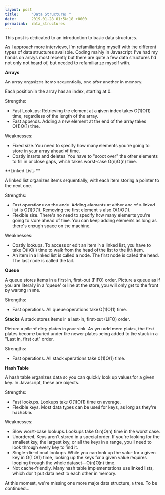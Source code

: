 ```yaml
---
layout: post
title:      "Data Structures "
date:       2019-01-28 01:58:18 +0000
permalink:  data_structures
---
```



This post is dedicated to an introduction to basic data structures.

As I approach more interviews, I'm refamiliarizing myself with the different types of data structures available. Coding mainly in Javascript, I've had my hands on arrays most recently but there are quite a few data structures I'd not only not heard of, but needed to refamiliarize myself with. 

 **Arrays**

An array organizes items sequentially, one after another in memory.

Each position in the array has an index, starting at 0.

Strengths:
* Fast Lookups:  Retrieving the element at a given index takes O(1)O(1) time, regardless of the length of the array.
* Fast appends. Adding a new element at the end of the array takes O(1)O(1) time.

Weaknesses:
* Fixed size. You need to specify how many elements you're going to store in your array ahead of time. 
* Costly inserts and deletes. You have to "scoot over" the other elements to fill in or close gaps, which takes worst-case O(n)O(n) time.


**Linked Lists **

A linked list organizes items sequentially, with each item storing a pointer to the next one.

Strengths:
* Fast operations on the ends. Adding elements at either end of a linked list is O(1)O(1). Removing the first element is also O(1)O(1).
* Flexible size. There's no need to specify how many elements you're going to store ahead of time. You can keep adding elements as long as there's enough space on the machine.

Weaknesses:
* Costly lookups. To access or edit an item in a linked list, you have to take O(i)O(i) time to walk from the head of the list to the iith item.
* An item in a linked list is called a node. The first node is called the head. The last node is called the tail.



**Queue**

A queue stores items in a first-in, first-out (FIFO) order. Picture a queue as if you are literally in a 'queue' or line at the store, you will only get to the front by waiting in line. 

Strengths:
* Fast operations. All queue operations take O(1)O(1) time.

**Stacks**
A stack stores items in a last-in, first-out (LIFO) order.

Picture a pile of dirty plates in your sink. As you add more plates, the first plates become buried under the newer plates being added to the stack in a "Last in, first out" order. 

Strengths:
* Fast operations. All stack operations take O(1)O(1) time.

**Hash Table**

A hash table organizes data so you can quickly look up values for a given key. In Javascript, these are objects. 

Strengths:
* Fast lookups. Lookups take O(1)O(1) time on average.
* Flexible keys. Most data types can be used for keys, as long as they're hashable.

Weaknesses:
* Slow worst-case lookups. Lookups take O(n)O(n) time in the worst case.
* Unordered. Keys aren't stored in a special order. If you're looking for the smallest key, the largest key, or all the keys in a range, you'll need to look through every key to find it.
* Single-directional lookups. While you can look up the value for a given key in O(1)O(1) time, looking up the keys for a given value requires looping through the whole dataset—O(n)O(n) time.
* Not cache-friendly. Many hash table implementations use linked lists, which don't put data next to each other in memory.

At this moment, we're missing one more major data structure, a tree.  To be continued... 


